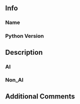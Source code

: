 ## Info

### Name
<!-- Please enter your name as per submitted resume. -->

### Python Version
<!-- Please specify the Python version you used (e.g., Python 3.8). -->

## Description

### AI
<!-- Provide a brief summary on how the solution was derived using AI Technique -->

### Non_AI
<!-- Provide a brief summary on how the solution was derived using Non_AI Technique -->



## Additional Comments
<!-- Optional: Add any additional comments or context about your changes here. -->
